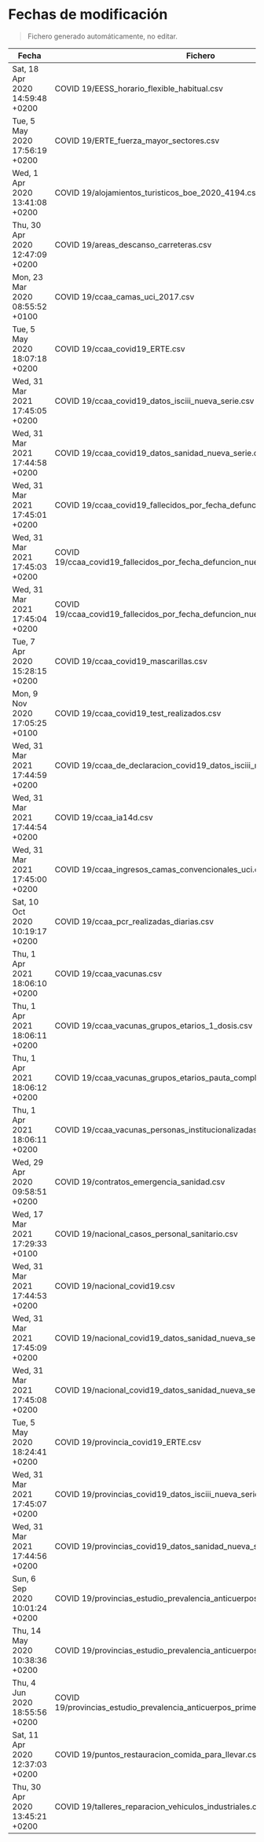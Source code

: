# Fechas de modificación

> Fichero generado automáticamente, no editar.

| Fecha                           | Fichero                  |
|---------------------------------|--------------------------|
| Sat, 18 Apr 2020 14:59:48 +0200  | COVID 19/EESS_horario_flexible_habitual.csv |
| Tue, 5 May 2020 17:56:19 +0200  | COVID 19/ERTE_fuerza_mayor_sectores.csv |
| Wed, 1 Apr 2020 13:41:08 +0200  | COVID 19/alojamientos_turisticos_boe_2020_4194.csv |
| Thu, 30 Apr 2020 12:47:09 +0200  | COVID 19/areas_descanso_carreteras.csv |
| Mon, 23 Mar 2020 08:55:52 +0100  | COVID 19/ccaa_camas_uci_2017.csv |
| Tue, 5 May 2020 18:07:18 +0200  | COVID 19/ccaa_covid19_ERTE.csv |
| Wed, 31 Mar 2021 17:45:05 +0200  | COVID 19/ccaa_covid19_datos_isciii_nueva_serie.csv |
| Wed, 31 Mar 2021 17:44:58 +0200  | COVID 19/ccaa_covid19_datos_sanidad_nueva_serie.csv |
| Wed, 31 Mar 2021 17:45:01 +0200  | COVID 19/ccaa_covid19_fallecidos_por_fecha_defuncion_nueva_serie.csv |
| Wed, 31 Mar 2021 17:45:03 +0200  | COVID 19/ccaa_covid19_fallecidos_por_fecha_defuncion_nueva_serie_long.csv |
| Wed, 31 Mar 2021 17:45:04 +0200  | COVID 19/ccaa_covid19_fallecidos_por_fecha_defuncion_nueva_serie_original.csv |
| Tue, 7 Apr 2020 15:28:15 +0200  | COVID 19/ccaa_covid19_mascarillas.csv |
| Mon, 9 Nov 2020 17:05:25 +0100  | COVID 19/ccaa_covid19_test_realizados.csv |
| Wed, 31 Mar 2021 17:44:59 +0200  | COVID 19/ccaa_de_declaracion_covid19_datos_isciii_nueva_serie.csv |
| Wed, 31 Mar 2021 17:44:54 +0200  | COVID 19/ccaa_ia14d.csv |
| Wed, 31 Mar 2021 17:45:00 +0200  | COVID 19/ccaa_ingresos_camas_convencionales_uci.csv |
| Sat, 10 Oct 2020 10:19:17 +0200  | COVID 19/ccaa_pcr_realizadas_diarias.csv |
| Thu, 1 Apr 2021 18:06:10 +0200  | COVID 19/ccaa_vacunas.csv |
| Thu, 1 Apr 2021 18:06:11 +0200  | COVID 19/ccaa_vacunas_grupos_etarios_1_dosis.csv |
| Thu, 1 Apr 2021 18:06:12 +0200  | COVID 19/ccaa_vacunas_grupos_etarios_pauta_completa.csv |
| Thu, 1 Apr 2021 18:06:11 +0200  | COVID 19/ccaa_vacunas_personas_institucionalizadas.csv |
| Wed, 29 Apr 2020 09:58:51 +0200  | COVID 19/contratos_emergencia_sanidad.csv |
| Wed, 17 Mar 2021 17:29:33 +0100  | COVID 19/nacional_casos_personal_sanitario.csv |
| Wed, 31 Mar 2021 17:44:53 +0200  | COVID 19/nacional_covid19.csv |
| Wed, 31 Mar 2021 17:45:09 +0200  | COVID 19/nacional_covid19_datos_sanidad_nueva_serie.csv |
| Wed, 31 Mar 2021 17:45:08 +0200  | COVID 19/nacional_covid19_datos_sanidad_nueva_serie_grupos_edad.csv |
| Tue, 5 May 2020 18:24:41 +0200  | COVID 19/provincia_covid19_ERTE.csv |
| Wed, 31 Mar 2021 17:45:07 +0200  | COVID 19/provincias_covid19_datos_isciii_nueva_serie.csv |
| Wed, 31 Mar 2021 17:44:56 +0200  | COVID 19/provincias_covid19_datos_sanidad_nueva_serie.csv |
| Sun, 6 Sep 2020 10:01:24 +0200  | COVID 19/provincias_estudio_prevalencia_anticuerpos_final.csv |
| Thu, 14 May 2020 10:38:36 +0200  | COVID 19/provincias_estudio_prevalencia_anticuerpos_primera_ronda.csv |
| Thu, 4 Jun 2020 18:55:56 +0200  | COVID 19/provincias_estudio_prevalencia_anticuerpos_primera_y_segunda_ronda.csv |
| Sat, 11 Apr 2020 12:37:03 +0200  | COVID 19/puntos_restauracion_comida_para_llevar.csv |
| Thu, 30 Apr 2020 13:45:21 +0200  | COVID 19/talleres_reparacion_vehiculos_industriales.csv |
